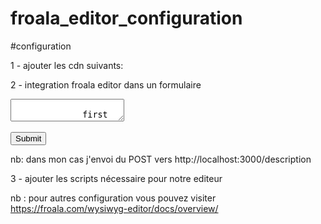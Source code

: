 # froala_editor_configuration

#configuration

1 - ajouter les cdn suivants:
<link href="https://cdn.jsdelivr.net/npm/froala-editor@3.1.0/css/froala_editor.pkgd.min.css" rel="stylesheet" type="text/css" />
<script type="text/javascript" src="https://cdn.jsdelivr.net/npm/froala-editor@3.1.0/js/froala_editor.pkgd.min.js"></script>
<script type="text/javascript" src="https://cdn.jsdelivr.net/npm/froala-editor@3.1.0/js/plugins/image.min.js"></script>
<script type="text/javascript" src="https://cdn.jsdelivr.net/npm/froala-editor@3.1.0/js/plugins/image_manager.min.js"></script>
<script type="text/javascript" src="https://cdn.jsdelivr.net/npm/froala-editor@3.1.0/js/plugins/file.min.js"></script>

2 - integration froala editor dans un formulaire
 <form method="POST" action="http://localhost:3000/description">
            <textarea name="content" id="editor_style">     
              first parag 
            </textarea>
            <br></br>
            <input type="submit" id="send_to_editor" class="btn btn-primary"/>
 </form>
 nb: dans mon cas j'envoi du POST vers  http://localhost:3000/description 
 
3 - ajouter les scripts nécessaire pour notre editeur 
<script>
            var editor = new FroalaEditor('#editor_style',{
        
            imageUploadParam: 'xt-photo-file',
            
            Set the image upload URL.
            imageUploadURL: 'http://localhost:3000/images',
            
            // Additional upload params.
            imageUploadParams: {documentId: 'editor_style'},
            
            // Set request type.
            imageUploadMethod: 'POST',
            
            
            
            // Set max image size to 5MB.
            //imageMaxSize: 5 * 1024 * 1024,
            
            // Allow to upload PNG and JPG.
            imageAllowedTypes: ['jpeg', 'jpg', 'png'],
            
           
            
            events: {
           
           'image.uploaded': function (response) {
               //decouper le reponse du serveur de façon que tu  prend le nom de l'image avec l'extension
               //dans mon exemple de cette maniére 
           var url = response.split('"')[3];
           
           var editor = this;
           console.log(url)
           editor.image.insert('http://localhost:3000/images/'+ url, false, null, editor.image.get(), response);
           
           return false;
           },
           'image.removed': function ($img) {
           var xhttp = new XMLHttpRequest();
           xhttp.onreadystatechange = function() {
           // Image was removed.
           if (this.status == 200) {
           console.log ('image was deleted');
           }
           };
           xhttp.open("DELETE", $img[0].src.split('.')[0]+'?ext='+$img[0].src.split('.')[1] , true);
           xhttp.send();
           }
           }
            
            })
 </script>
 
 nb : pour autres configuration vous pouvez visiter https://froala.com/wysiwyg-editor/docs/overview/